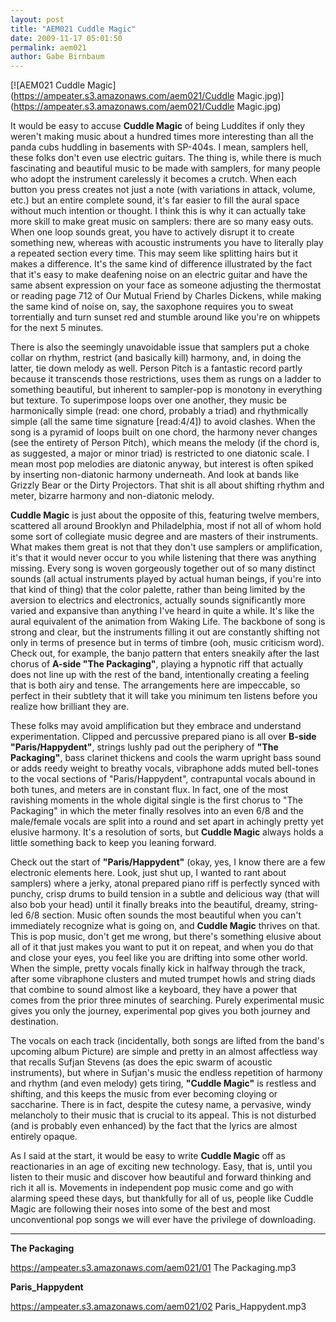 ```yaml
---
layout: post
title: "AEM021 Cuddle Magic"
date: 2009-11-17 05:01:50
permalink: aem021
author: Gabe Birnbaum
---
```

[![AEM021 Cuddle Magic](https://ampeater.s3.amazonaws.com/aem021/Cuddle Magic.jpg)](https://ampeater.s3.amazonaws.com/aem021/Cuddle Magic.jpg)

It would be easy to accuse **Cuddle Magic** of being Luddites if only they weren't making music about a hundred times more interesting than all the panda cubs huddling in basements with SP-404s. I mean, samplers hell, these folks don't even use electric guitars. The thing is, while there is much fascinating and beautiful music to be made with samplers, for many people who adopt the instrument carelessly it becomes a crutch. When each button you press creates not just a note (with variations in attack, volume, etc.) but an entire complete sound, it's far easier to fill the aural space without much intention or thought. I think this is why it can actually take more skill to make great music on samplers: there are so many easy outs. When one loop sounds great, you have to actively disrupt it to create something new, whereas with acoustic instruments you have to literally play a repeated section every time. This may seem like splitting hairs but it makes a difference. It's the same kind of difference illustrated by the fact that it's easy to make deafening noise on an electric guitar and have the same absent expression on your face as someone adjusting the thermostat or reading page 712 of Our Mutual Friend by Charles Dickens, while making the same kind of noise on, say, the saxophone requires you to sweat torrentially and turn sunset red and stumble around like you're on whippets for the next 5 minutes.

<!-- more -->

There is also the seemingly unavoidable issue that samplers put a choke collar on rhythm, restrict (and basically kill) harmony, and, in doing the latter, tie down melody as well. Person Pitch is a fantastic record partly because it transcends those restrictions, uses them as rungs on a ladder to something beautiful, but inherent to sampler-pop is monotony in everything but texture. To superimpose loops over one another, they music be harmonically simple (read: one chord, probably a triad) and rhythmically simple (all the same time signature \[read:4/4\]) to avoid clashes. When the song is a pyramid of loops built on one chord, the harmony never changes (see the entirety of Person Pitch), which means the melody (if the chord is, as suggested, a major or minor triad) is restricted to one diatonic scale. I mean most pop melodies are diatonic anyway, but interest is often spiked by inserting non-diatonic harmony underneath. And look at bands like Grizzly Bear or the Dirty Projectors. That shit is all about shifting rhythm and meter, bizarre harmony and non-diatonic melody.

**Cuddle Magic** is just about the opposite of this, featuring twelve members, scattered all around Brooklyn and Philadelphia, most if not all of whom hold some sort of collegiate music degree and are masters of their instruments. What makes them great is not that they don't use samplers or amplification, it's that it would never occur to you while listening that there was anything missing. Every song is woven gorgeously together out of so many distinct sounds (all actual instruments played by actual human beings, if you're into that kind of thing) that the color palette, rather than being limited by the aversion to electrics and electronics, actually sounds significantly more varied and expansive than anything I've heard in quite a while. It's like the aural equivalent of the animation from Waking Life. The backbone of song is strong and clear, but the instruments filling it out are constantly shifting not only in terms of presence but in terms of timbre (ooh, music criticism word). Check out, for example, the banjo pattern that enters sneakily after the last chorus of **A-side "The Packaging"**, playing a hypnotic riff that actually does not line up with the rest of the band, intentionally creating a feeling that is both airy and tense. The arrangements here are impeccable, so perfect in their subtlety that it will take you minimum ten listens before you realize how brilliant they are.

These folks may avoid amplification but they embrace and understand experimentation. Clipped and percussive prepared piano is all over **B-side "Paris/Happydent"**, strings lushly pad out the periphery of **"The Packaging"**, bass clarinet thickens and cools the warm upright bass sound or adds reedy weight to breathy vocals, vibraphone adds muted bell-tones to the vocal sections of "Paris/Happydent", contrapuntal vocals abound in both tunes, and meters are in constant flux. In fact, one of the most ravishing moments in the whole digital single is the first chorus to "The Packaging" in which the meter finally resolves into an even 6/8 and the male/female vocals are split into a round and set apart in achingly pretty yet elusive harmony. It's a resolution of sorts, but **Cuddle Magic** always holds a little something back to keep you leaning forward.

Check out the start of **"Paris/Happydent"** (okay, yes, I know there are a few electronic elements here. Look, just shut up, I wanted to rant about samplers) where a jerky, atonal prepared piano riff is perfectly synced with punchy, crisp drums to build tension in a subtle and delicious way (that will also bob your head) until it finally breaks into the beautiful, dreamy, string-led 6/8 section. Music often sounds the most beautiful when you can't immediately recognize what is going on, and **Cuddle Magic** thrives on that. This is pop music, don't get me wrong, but there's something elusive about all of it that just makes you want to put it on repeat, and when you do that and close your eyes, you feel like you are drifting into some other world. When the simple, pretty vocals finally kick in halfway through the track, after some vibraphone clusters and muted trumpet howls and string diads that combine to sound almost like a keyboard, they have a power that comes from the prior three minutes of searching. Purely experimental music gives you only the journey, experimental pop gives you both journey and destination.

The vocals on each track (incidentally, both songs are lifted from the band's upcoming album Picture) are simple and pretty in an almost affectless way that recalls Sufjan Stevens (as does the epic swarm of acoustic instruments), but where in Sufjan's music the endless repetition of harmony and rhythm (and even melody) gets tiring, **"Cuddle Magic"** is restless and shifting, and this keeps the music from ever becoming cloying or saccharine. There is in fact, despite the cutesy name, a pervasive, windy melancholy to their music that is crucial to its appeal. This is not disturbed (and is probably even enhanced) by the fact that the lyrics are almost entirely opaque.

As I said at the start, it would be easy to write **Cuddle Magic** off as reactionaries in an age of exciting new technology. Easy, that is, until you listen to their music and discover how beautiful and forward thinking and rich it all is. Movements in independent pop music come and go with alarming speed these days, but thankfully for all of us, people like Cuddle Magic are following their noses into some of the best and most unconventional pop songs we will ever have the privilege of downloading.

---

**The Packaging**

https://ampeater.s3.amazonaws.com/aem021/01 The Packaging.mp3

**Paris_Happydent**

https://ampeater.s3.amazonaws.com/aem021/02 Paris_Happydent.mp3

